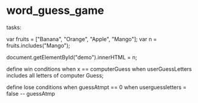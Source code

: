 # word_guess_game

tasks:

<!-- build variables -->

<!-- log user input in array -->

<!-- compare new input to data currently in array and don't store input if key pressed is already stored in array -->

<!-- example script -->
var fruits = ["Banana", "Orange", "Apple", "Mango"];
var n = fruits.includes("Mango");

document.getElementById("demo").innerHTML = n;
<!-- example script end -->

<!-- compare input to computer generated random word -->



define win conditions
when x == computerGuess
when userGuessLetters includes all letters of computer Guess;

define lose conditions
when guessAtmpt == 0
when userguessletters = false -- guessAtmp



